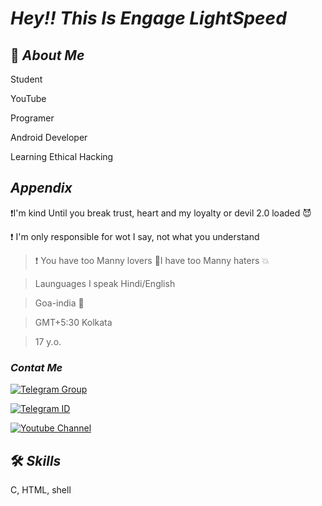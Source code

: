 # *Hey!! This Is Engage LightSpeed*
## 🚀 *About Me*

Student 

YouTube 

Programer 

Android Developer

Learning Ethical Hacking


## *Appendix*

❗I'm kind Until you break trust, heart and my loyalty or devil 2.0 loaded 😈

❗ I'm only responsible for wot I say, not what you understand  
>❗ You have too Manny lovers 🤍I have too Manny haters 💥

> Launguages I speak Hindi/English

> Goa-india 🤍 

> GMT+5:30 Kolkata

> 17 y.o. 






  
### *Contat Me*

[![Telegram Group](https://img.shields.io/badge/Telegram%20-Group-blue)](https://telegram.me/RN10support)

[![Telegram ID](https://img.shields.io/badge/Telegram%20-ID-blue)](https://telegram.me/DrTK001)

[![Youtube Channel](https://img.shields.io/badge/YouTube-Channel-red)](https://www.youtube.com/channel/UCOnT10XSSonfD6O2OPVvJew)
## 🛠 *Skills*
C, HTML, shell
